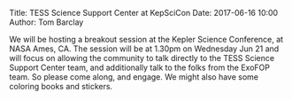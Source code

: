 Title: TESS Science Support Center at KepSciCon
Date: 2017-06-16 10:00
Author: Tom Barclay

We will be hosting a breakout session at the Kepler Science Conference, at NASA Ames, CA.
The session will be at 1.30pm on Wednesday Jun 21 and will focus on allowing the community to talk directly to the TESS Science Support Center team, and additionally talk to the folks from the ExoFOP team. So please come along, and engage. We might also have some coloring books and stickers.
